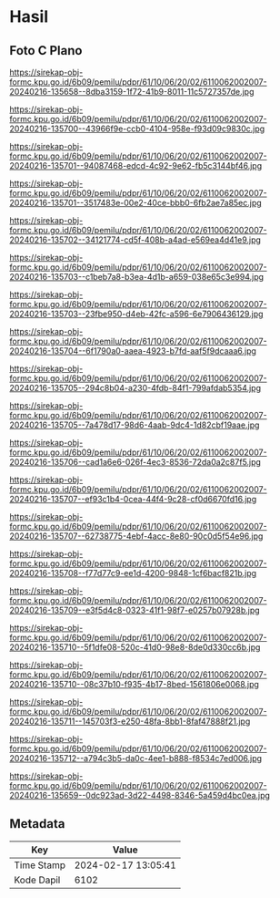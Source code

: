 # Hasil

## Foto C Plano

https://sirekap-obj-formc.kpu.go.id/6b09/pemilu/pdpr/61/10/06/20/02/6110062002007-20240216-135658--8dba3159-1f72-41b9-8011-11c5727357de.jpg

https://sirekap-obj-formc.kpu.go.id/6b09/pemilu/pdpr/61/10/06/20/02/6110062002007-20240216-135700--43966f9e-ccb0-4104-958e-f93d09c9830c.jpg

https://sirekap-obj-formc.kpu.go.id/6b09/pemilu/pdpr/61/10/06/20/02/6110062002007-20240216-135701--94087468-edcd-4c92-9e62-fb5c3144bf46.jpg

https://sirekap-obj-formc.kpu.go.id/6b09/pemilu/pdpr/61/10/06/20/02/6110062002007-20240216-135701--3517483e-00e2-40ce-bbb0-6fb2ae7a85ec.jpg

https://sirekap-obj-formc.kpu.go.id/6b09/pemilu/pdpr/61/10/06/20/02/6110062002007-20240216-135702--34121774-cd5f-408b-a4ad-e569ea4d41e9.jpg

https://sirekap-obj-formc.kpu.go.id/6b09/pemilu/pdpr/61/10/06/20/02/6110062002007-20240216-135703--c1beb7a8-b3ea-4d1b-a659-038e65c3e994.jpg

https://sirekap-obj-formc.kpu.go.id/6b09/pemilu/pdpr/61/10/06/20/02/6110062002007-20240216-135703--23fbe950-d4eb-42fc-a596-6e7906436129.jpg

https://sirekap-obj-formc.kpu.go.id/6b09/pemilu/pdpr/61/10/06/20/02/6110062002007-20240216-135704--6f1790a0-aaea-4923-b7fd-aaf5f9dcaaa6.jpg

https://sirekap-obj-formc.kpu.go.id/6b09/pemilu/pdpr/61/10/06/20/02/6110062002007-20240216-135705--294c8b04-a230-4fdb-84f1-799afdab5354.jpg

https://sirekap-obj-formc.kpu.go.id/6b09/pemilu/pdpr/61/10/06/20/02/6110062002007-20240216-135705--7a478d17-98d6-4aab-9dc4-1d82cbf19aae.jpg

https://sirekap-obj-formc.kpu.go.id/6b09/pemilu/pdpr/61/10/06/20/02/6110062002007-20240216-135706--cad1a6e6-026f-4ec3-8536-72da0a2c87f5.jpg

https://sirekap-obj-formc.kpu.go.id/6b09/pemilu/pdpr/61/10/06/20/02/6110062002007-20240216-135707--ef93c1b4-0cea-44f4-9c28-cf0d6670fd16.jpg

https://sirekap-obj-formc.kpu.go.id/6b09/pemilu/pdpr/61/10/06/20/02/6110062002007-20240216-135707--62738775-4ebf-4acc-8e80-90c0d5f54e96.jpg

https://sirekap-obj-formc.kpu.go.id/6b09/pemilu/pdpr/61/10/06/20/02/6110062002007-20240216-135708--f77d77c9-ee1d-4200-9848-1cf6bacf821b.jpg

https://sirekap-obj-formc.kpu.go.id/6b09/pemilu/pdpr/61/10/06/20/02/6110062002007-20240216-135709--e3f5d4c8-0323-41f1-98f7-e0257b07928b.jpg

https://sirekap-obj-formc.kpu.go.id/6b09/pemilu/pdpr/61/10/06/20/02/6110062002007-20240216-135710--5f1dfe08-520c-41d0-98e8-8de0d330cc6b.jpg

https://sirekap-obj-formc.kpu.go.id/6b09/pemilu/pdpr/61/10/06/20/02/6110062002007-20240216-135710--08c37b10-f935-4b17-8bed-1561806e0068.jpg

https://sirekap-obj-formc.kpu.go.id/6b09/pemilu/pdpr/61/10/06/20/02/6110062002007-20240216-135711--145703f3-e250-48fa-8bb1-8faf47888f21.jpg

https://sirekap-obj-formc.kpu.go.id/6b09/pemilu/pdpr/61/10/06/20/02/6110062002007-20240216-135712--a794c3b5-da0c-4ee1-b888-f8534c7ed006.jpg

https://sirekap-obj-formc.kpu.go.id/6b09/pemilu/pdpr/61/10/06/20/02/6110062002007-20240216-135659--0dc923ad-3d22-4498-8346-5a459d4bc0ea.jpg


## Metadata

| Key        | Value               |
| ---------- | ------------------- |
| Time Stamp | 2024-02-17 13:05:41 |
| Kode Dapil | 6102                |



